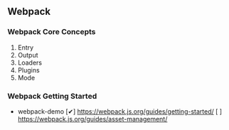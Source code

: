## Webpack

### Webpack Core Concepts
1. Entry
2. Output
3. Loaders
4. Plugins
5. Mode

### Webpack Getting Started
- webpack-demo
[✔] https://webpack.js.org/guides/getting-started/
[ ] https://webpack.js.org/guides/asset-management/


